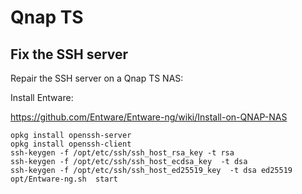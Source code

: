 # Qnap TS

## Fix the SSH server

Repair the SSH server on a Qnap TS NAS:

Install Entware:

https://github.com/Entware/Entware-ng/wiki/Install-on-QNAP-NAS

```
opkg install openssh-server
opkg install openssh-client
ssh-keygen -f /opt/etc/ssh/ssh_host_rsa_key -t rsa
ssh-keygen -f /opt/etc/ssh/ssh_host_ecdsa_key  -t dsa
ssh-keygen -f /opt/etc/ssh/ssh_host_ed25519_key  -t dsa ed25519
opt/Entware-ng.sh  start
```
